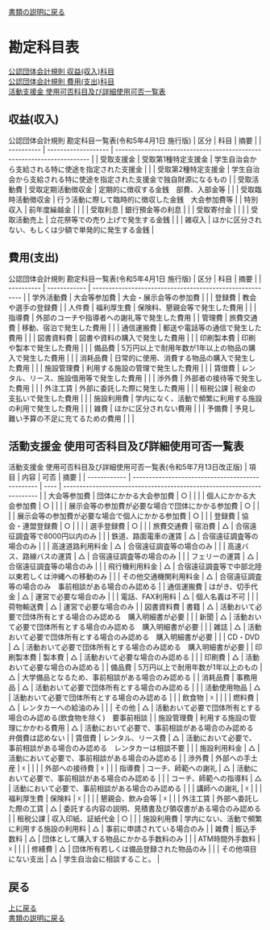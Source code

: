 [書類の説明に戻る](./書類の説明.md)

# 勘定科目表

[公認団体会計規則 収益(収入)科目](#収益収入)  
[公認団体会計規則 費用(支出)科目](#費用支出)  
[活動支援金 使用可否科目及び詳細使用可否一覧表](#活動支援金-使用可否科目及び詳細使用可否一覧表)  


## 収益(収入)
公認団体会計規則 勘定科目一覧表(令和5年4月1日 施行版)
| 区分       | 科目                | 摘要                                                                   | 
| ---------- | ------------------- | ---------------------------------------------------------------------- | 
| 受取支援金 | 受取第1種特定支援金 | 学生自治会から支給される特に使途を指定された支援金                     | 
|            | 受取第2種特定支援金 | 学生自治会から支給される特に使途を指定された支援金で独自財源になるもの | 
| 受取活動費 | 受取定期活動徴収金  | 定期的に徴収する金銭　部費、入部金等                                   | 
|            | 受取臨時活動徴収金  | 行う活動に際して臨時的に徴収した金銭　大会参加費等                     | 
| 特別収入   | 前年度繰越金        |                                                                        | 
|            | 受取利息            | 銀行預金等の利息                                                       | 
|            | 受取寄付金          |                                                                        | 
|            | 受取活動売上        | 立花祭等での売り上げで発生する金銭                                     | 
|            | 雑収入              | ほかに区分されない、もしくは少額で単発的に発生する金銭                 | 


## 費用(支出)
公認団体会計規則 勘定科目一覧表(令和5年4月1日 施行版)
| 区分       | 科目         | 摘要                                                     | 
| ---------- | ------------ | -------------------------------------------------------- | 
| 学外活動費 | 大会等参加費 | 大会・展示会等の参加費                                   | 
|            | 登録費       | 教会や選手の登録費                                       | 
| 人件費     | 福利厚生費   | 保険料、懇親会等で発生した費用                           | 
|            | 指導費       | 外部のコーチや指導者への謝礼等で発生した費用             | 
| 管理費     | 旅費交通費   | 移動、宿泊で発生した費用                                 | 
|            | 通信運搬費   | 郵送や電話等の通信で発生した費用                         | 
|            | 図書資料費   | 図書や資料の購入で発生した費用                           | 
|            | 印刷製本費   | 印刷や製本で発生した費用                                 | 
|            | 備品費       | 5万円以上で耐用年数が1年以上の物品の購入で発生した費用   | 
|            | 消耗品費     | 日常的に使用、消費する物品の購入で発生した費用           | 
|            | 施設管理費   | 利用する施設の管理で発生した費用                         | 
|            | 賃借費       | レンタル、リース、施設借用等で発生した費用               | 
|            | 渉外費       | 外部者の接待等で発生した費用                             | 
|            | 外注工賃     | 外部に委託した際に発生した費用                           | 
|            | 租税公課     | 税金の支払いで発生した費用                               | 
|            | 施設利用費   | 学内になく、活動で頻繁に利用する施設の利用で発生した費用 | 
|            | 雑費         | ほかに区分されない費用                                   | 
|            | 予備費       | 予見し難い予算の不足に充てるための費用                   | 
|            | 

## 活動支援金 使用可否科目及び詳細使用可否一覧表
活動支援金 使用可否科目及び詳細使用可否一覧表(令和5年7月13日改正版)
| 項目         | 内容                                             | 可否 | 摘要                                                                   | 
| ------------ | ------------------------------------------------ | ---- | ---------------------------------------------------------------------- | 
| 大会等参加費 | 団体にかかる大会参加費                           | ○   |                                                                        | 
|              | 個人にかかる大会参加費                           | ○   |                                                                        | 
|              | 展示会等の参加費が必要な場合で団体にかかる参加費 | ○   |                                                                        | 
|              | 展示会等の参加費が必要な場合で個人にかかる参加費 | ○   |                                                                        | 
| 登録費       | 協会・連盟登録費                                 | ○   |                                                                        | 
|              | 選手登録費                                       | ○   |                                                                        | 
| 旅費交通費   | 宿泊費                                           | △   | 合宿遠征調査等で8000円以内のみ                                         | 
|              | 鉄道、路面電車の運賃                             | △   | 合宿遠征調査等の場合のみ                                               | 
|              | 高速道路利用料金                                 | △   | 合宿遠征調査等の場合のみ                                               | 
|              | 高速バス、路線バスの運賃                         | △   | 合宿遠征調査等の場合のみ                                               | 
|              | フェリーの運賃                                   | △   | 合宿遠征調査等の場合のみ                                               | 
|              | 飛行機利用料金                                   | △   | 合宿遠征調査等で中部北陸以東若しくは沖縄への移動のみ                   | 
|              | その他交通機関利用料金                           | △   | 合宿遠征調査等の場合のみ　事前相談がある場合のみ認める                 | 
| 通信運搬費   | はがき、切手代金                                 | △   | 運営で必要な場合のみ                                                   | 
|              | 電話、FAX利用料                                  | △   | 個人名義は不可                                                         | 
|              | 荷物輸送費                                       | △   | 運営で必要な場合のみ                                                   | 
| 図書資料費   | 書籍                                             | △   | 活動おいて必要で団体所有とする場合のみ認める　購入明細書が必要         | 
|              | 新聞                                             | △   | 活動おいて必要で団体所有とする場合のみ認める　購入明細書が必要         | 
|              | 雑誌                                             | △   | 活動おいて必要で団体所有とする場合のみ認める　購入明細書が必要         | 
|              | CD・DVD                                          | △   | 活動おいて必要で団体所有とする場合のみ認める　購入明細書が必要         | 
| 印刷製本費   | 製本費                                           | △   | 活動おいて必要な場合のみ認める                                         | 
|              | 印刷費                                           | △   | 活動おいて必要な場合のみ認める                                         | 
| 備品費       | 5万円以上で耐用年数が1年以上のもの               | △   | 大学備品となるため、事前相談がある場合のみ認める                       | 
| 消耗品費     | 事務用品                                         | △   | 活動おいて必要で団体所有とする場合のみ認める                           | 
|              | 活動使用物品                                     | △   | 活動おいて必要で団体所有とする場合のみ認める                           | 
|              | 飲食物                                           | ☓   |                                                                        | 
|              | 燃料費                                           | △   | レンタカーへの給油のみ                                                 | 
|              | その他                                           | △   | 活動おいて必要で団体所有とする場合のみ認める(飲食物を除く)　要事前相談 | 
| 施設管理費   | 利用する施設の管理にかかわる費用                 | △   | 活動において必要で、事前相談がある場合のみ認める　弁償費は認めない     | 
| 賃借費       | レンタル、リース費                               | △   | 活動において必要で、事前相談がある場合のみ認める　レンタカーは相談不要 | 
|              | 施設利用料金                                     | △   | 活動において必要で、事前相談がある場合のみ認める                       | 
| 渉外費       | 外部への手土産                                   | ☓   |                                                                        | 
|              | 外部への接待費                                   | ☓   |                                                                        | 
| 指導費       | コーチ、師範への謝礼                             | △   | 活動において必要で、事前相談がある場合のみ認める                       | 
|              | コーチ、師範への指導料                           | △   | 活動において必要で、事前相談がある場合のみ認める                       | 
|              | 講師への謝礼                                     | ☓   |                                                                        | 
| 福利厚生費   | 保険料                                           | ☓   |                                                                        | 
|              | 懇親会、飲み会等                                 | ☓   |                                                                        | 
| 外注工賃     | 外部へ委託した際の工賃                           | △   | 委託する内容の説明、見積書及び領収書がある場合のみ認める               | 
| 租税公課     | 収入印紙、証紙代金                               | ○   |                                                                        | 
| 施設利用費   | 学内にない、活動で頻繁に利用する施設の利用料     | △   | 事前に申請されている場合のみ                                           | 
| 雑費         | 振込手数料                                       | △   | 団体として購入する物品にかかる手数料のみ                               | 
|              | ATM時間外手数料                                  | ☓   |                                                                        | 
|              | 修繕費                                           | △   | 団体所有若しくは備品登録された物品のみ                                 | 
|              | その他項目にない支出                             | △   | 学生自治会に相談すること。                                             | 


## 戻る
[上に戻る](#勘定科目表)  
[書類の説明に戻る](./書類の説明.md)  